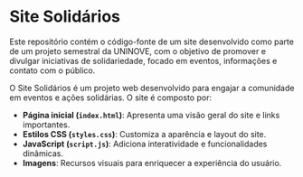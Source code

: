 # Site Solidários

Este repositório contém o código-fonte de um site desenvolvido como parte de um projeto semestral da UNINOVE, com o objetivo de promover e divulgar iniciativas de solidariedade, focado em eventos, informações e contato com o público.

O Site Solidários é um projeto web desenvolvido para engajar a comunidade em eventos e ações solidárias. O site é composto por:

- **Página inicial (`index.html`)**: Apresenta uma visão geral do site e links importantes.
- **Estilos CSS (`styles.css`)**: Customiza a aparência e layout do site.
- **JavaScript (`script.js`)**: Adiciona interatividade e funcionalidades dinâmicas.
- **Imagens**: Recursos visuais para enriquecer a experiência do usuário.
